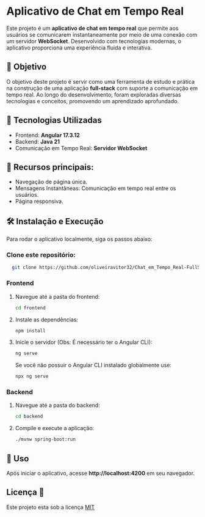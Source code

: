 # Aplicativo de Chat em Tempo Real

Este projeto é um __aplicativo de chat em tempo real__ que permite aos usuários se comunicarem instantaneamente por meio de uma conexão com um servidor __WebSocket__. 
Desenvolvido com tecnologias modernas, o aplicativo proporciona uma experiência fluida e interativa.

## 🎯 Objetivo
O objetivo deste projeto é servir como uma ferramenta de estudo e prática na construção de uma aplicação __full-stack__ com suporte a comunicação em tempo real. 
Ao longo do desenvolvimento, foram exploradas diversas tecnologias e conceitos, promovendo um aprendizado aprofundado.

## 🔧 Tecnologias Utilizadas
- Frontend: __Angular 17.3.12__
- Backend: __Java 21__
- Comunicação em Tempo Real: __Servidor WebSocket__

## 🚀 Recursos principais:
- Navegação de página única.
- Mensagens Instantâneas: Comunicação em tempo real entre os usuários.
- Página responsiva.

## 🛠️ Instalação e Execução

Para rodar o aplicativo localmente, siga os passos abaixo:

### Clone este repositório:

```bash
  git clone https://github.com/oliveiravitor32/Chat_em_Tempo_Real-FullStack-WebSocket-Angular-Java.git
```

### Frontend
1. Navegue até a pasta do frontend:
   ```bash
   cd frontend
   ```
2. Instale as dependências:
   ```bash
   npm install
   ```
3. Inicie o servidor (Obs: É necessário ter o Angular CLI):
   ```bash
   ng serve
   ```
   Se você não possuir o Angular CLI instalado globalmente use:
    ```bash
   npx ng serve
    ```
    
### Backend
1. Navegue até a pasta do backend:
   ```bash
   cd backend
   ```
2. Compile e execute a aplicação:
    ```bash
   ./mvnw spring-boot:run
    ```
    
## 📖 Uso

Após iniciar o aplicativo, acesse __http://localhost:4200__ em seu navegador.

<h2 id="license">Licença 📃 </h2>

Este projeto esta sob a licença [MIT](./LICENSE)
